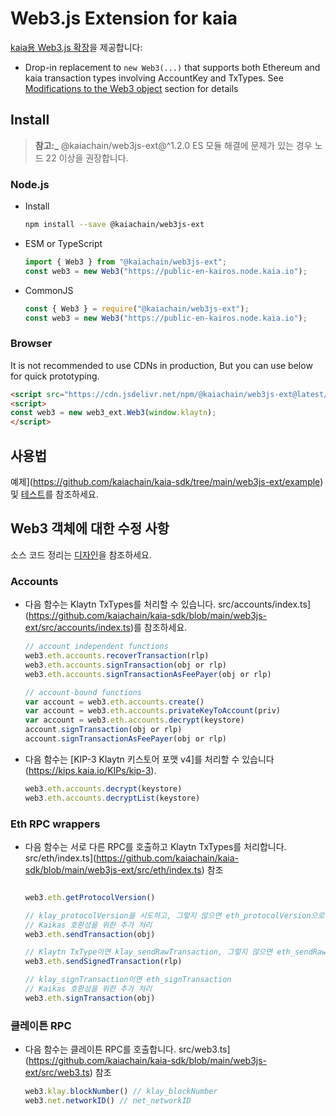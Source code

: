 # Web3.js Extension for kaia

[kaia용 Web3.js 확장](https://github.com/kaiachain/kaia-sdk/tree/main/web3js-ext)을 제공합니다:

- Drop-in replacement to `new Web3(...)` that supports both Ethereum and kaia transaction types involving AccountKey and TxTypes. See [Modifications to the Web3 object](#modifications-to-the-web3-object) section for details

## Install

> **참고:_**
> @kaiachain/web3js-ext@^1.2.0 ES 모듈 해결에 문제가 있는 경우 노드 22 이상을 권장합니다.

### Node.js

- Install
  ```sh
  npm install --save @kaiachain/web3js-ext
  ```
- ESM or TypeScript
  ```ts
  import { Web3 } from "@kaiachain/web3js-ext";
  const web3 = new Web3("https://public-en-kairos.node.kaia.io");
  ```
- CommonJS
  ```js
  const { Web3 } = require("@kaiachain/web3js-ext");
  const web3 = new Web3("https://public-en-kairos.node.kaia.io");
  ```

### Browser

It is not recommended to use CDNs in production, But you can use below for quick prototyping.

```html
<script src="https://cdn.jsdelivr.net/npm/@kaiachain/web3js-ext@latest/dist/web3js-ext.bundle.js"></script>
<script>
const web3 = new web3_ext.Web3(window.klaytn);
</script>
```

## 사용법

예제](https://github.com/kaiachain/kaia-sdk/tree/main/web3js-ext/example) 및 [테스트](https://github.com/kaiachain/kaia-sdk/tree/main/web3js-ext/test)를 참조하세요.

## Web3 객체에 대한 수정 사항

소스 코드 정리는 [디자인](https://github.com/kaiachain/kaia-sdk/blob/main/web3js-ext/DESIGN.md)을 참조하세요.

### Accounts

- 다음 함수는 Klaytn TxTypes를 처리할 수 있습니다. src/accounts/index.ts](https://github.com/kaiachain/kaia-sdk/blob/main/web3js-ext/src/accounts/index.ts)를 참조하세요.

  ```js
  // account independent functions
  web3.eth.accounts.recoverTransaction(rlp)
  web3.eth.accounts.signTransaction(obj or rlp)
  web3.eth.accounts.signTransactionAsFeePayer(obj or rlp)

  // account-bound functions
  var account = web3.eth.accounts.create()
  var account = web3.eth.accounts.privateKeyToAccount(priv)
  var account = web3.eth.accounts.decrypt(keystore)
  account.signTransaction(obj or rlp)
  account.signTransactionAsFeePayer(obj or rlp)
  ```

- 다음 함수는 [KIP-3 Klaytn 키스토어 포맷 v4]를 처리할 수 있습니다(https://kips.kaia.io/KIPs/kip-3).

  ```js
  web3.eth.accounts.decrypt(keystore)
  web3.eth.accounts.decryptList(keystore)
  ```

### Eth RPC wrappers

- 다음 함수는 서로 다른 RPC를 호출하고 Klaytn TxTypes를 처리합니다. src/eth/index.ts](https://github.com/kaiachain/kaia-sdk/blob/main/web3js-ext/src/eth/index.ts) 참조
  ```js

  web3.eth.getProtocolVersion()

  // klay_protocolVersion을 시도하고, 그렇지 않으면 eth_protocolVersion으로 되돌림 // klay_sendTransaction if Klaytn TxType, 그렇지 않으면 eth_sendTransaction
  // Kaikas 호환성을 위한 추가 처리
  web3.eth.sendTransaction(obj)

  // Klaytn TxType이면 klay_sendRawTransaction, 그렇지 않으면 eth_sendRawTransaction
  web3.eth.sendSignedTransaction(rlp)

  // klay_signTransaction이면 eth_signTransaction
  // Kaikas 호환성을 위한 추가 처리
  web3.eth.signTransaction(obj)
  ```

### 클레이튼 RPC

- 다음 함수는 클레이튼 RPC를 호출합니다. src/web3.ts](https://github.com/kaiachain/kaia-sdk/blob/main/web3js-ext/src/web3.ts) 참조

  ```js
  web3.klay.blockNumber() // klay_blockNumber
  web3.net.networkID() // net_networkID
  ```